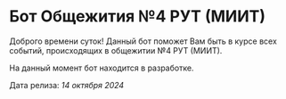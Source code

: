 # Бот Общежития №4 РУТ (МИИТ)
Доброго времени суток! Данный бот поможет Вам быть в курсе всех событий, происходящих в общежитии №4 РУТ (МИИТ).

На данный момент бот находится в разработке.

Дата релиза: *14 октября 2024*

